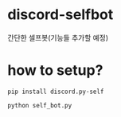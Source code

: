 # discord-selfbot
간단한 셀프봇(기능들 추가할 예정)

# how to setup?

```pip install discord.py-self```

```python self_bot.py```
